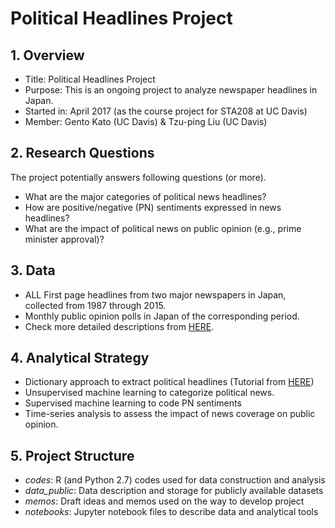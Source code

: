# Political Headlines Project

## 1. Overview

  * Title: Political Headlines Project
  * Purpose: This is an ongoing project to analyze newspaper headlines in Japan.
  * Started in: April 2017 (as the course project for STA208 at UC Davis)
  * Member: Gento Kato (UC Davis) & Tzu-ping Liu (UC Davis)

## 2. Research Questions

The project potentially answers following questions (or more).

 * What are the major categories of political news headlines?
 * How are positive/negative (PN) sentiments expressed in news headlines?
 * What are the impact of political news on public opinion (e.g., prime minister approval)?

## 3. Data

 * ALL First page headlines from two major newspapers in Japan, collected from 1987 through 2015.
 * Monthly public opinion polls in Japan of the corresponding period.
 * Check more detailed descriptions from [HERE](https://github.com/gentok/Political_Headlines_Project/blob/master/data_public/DESCRIPTION.md).

## 4. Analytical Strategy

 * Dictionary approach to extract political headlines (Tutorial from [HERE](https://github.com/gentok/Political_Headlines_Project/blob/master/notebooks/Headline%20Data%20and%20Text%20Search.ipynb))
 * Unsupervised machine learning to categorize political news.
 * Supervised machine learning to code PN sentiments
 * Time-series analysis to assess the impact of news coverage on public opinion.

## 5. Project Structure

 * *codes*: R (and Python 2.7) codes used for data construction and analysis
 * *data_public*: Data description and storage for publicly available datasets
 * *memos*: Draft ideas and memos used on the way to develop project
 * *notebooks*: Jupyter notebook files to describe data and analytical tools
